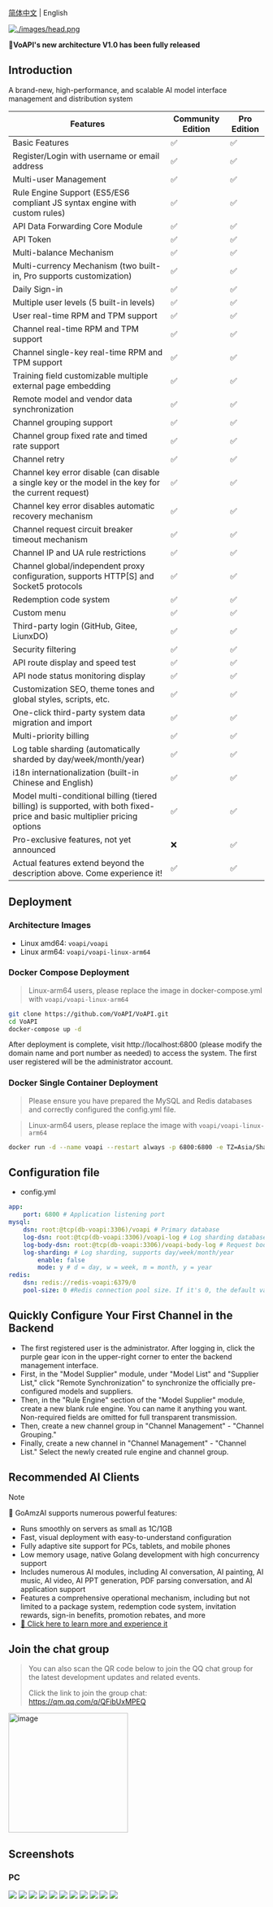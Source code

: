[简体中文](./README.md) | English

[![./images/head.png](./images/head.png)](https://demo.voapi.top)

**🎉VoAPI's new architecture V1.0 has been fully released**
## Introduction
A brand-new, high-performance, and scalable AI model interface management and distribution system

|Features|Community Edition|Pro Edition|
|-|-|-|
|Basic Features|✅|✅|
|Register/Login with username or email address|✅|✅|
|Multi-user Management|✅|✅|
|Rule Engine Support (ES5/ES6 compliant JS syntax engine with custom rules)|✅|✅|
|API Data Forwarding Core Module|✅|✅|
|API Token|✅|✅|
|Multi-balance Mechanism|✅|✅|
|Multi-currency Mechanism (two built-in, Pro supports customization)|✅|✅|
|Daily Sign-in |✅|✅|
|Multiple user levels (5 built-in levels) |✅|✅|
|User real-time RPM and TPM support |✅|✅|
|Channel real-time RPM and TPM support |✅|✅|
|Channel single-key real-time RPM and TPM support |✅|✅|
|Training field customizable multiple external page embedding |✅|✅|
|Remote model and vendor data synchronization |✅|✅|
|Channel grouping support |✅|✅|
|Channel group fixed rate and timed rate support |✅|✅|
|Channel retry |✅|✅|
|Channel key error disable (can disable a single key or the model in the key for the current request) |✅ |✅|
|Channel key error disables automatic recovery mechanism|✅|✅|
|Channel request circuit breaker timeout mechanism|✅|✅|
|Channel IP and UA rule restrictions|✅|✅|
|Channel global/independent proxy configuration, supports HTTP[S] and Socket5 protocols|✅|✅|
|Redemption code system|✅|✅|
|Custom menu|✅|✅|
|Third-party login (GitHub, Gitee, LiunxDO)|✅|✅|
|Security filtering|✅|✅|
|API route display and speed test|✅|✅|
|API node status monitoring display|✅|✅|
|Customization SEO, theme tones and global styles, scripts, etc. |✅|✅|
|One-click third-party system data migration and import |✅|✅|
|Multi-priority billing |✅|✅|
|Log table sharding (automatically sharded by day/week/month/year) |✅|✅|
|i18n internationalization (built-in Chinese and English) |✅|✅|
|Model multi-conditional billing (tiered billing) is supported, with both fixed-price and basic multiplier pricing options |✅|✅|
|Pro-exclusive features, not yet announced |❌|✅|
|Actual features extend beyond the description above. Come experience it! |✅|✅|

## Deployment
### Architecture Images
- Linux amd64: `voapi/voapi`
- Linux arm64: `voapi/voapi-linux-arm64`

### Docker Compose Deployment
> Linux-arm64 users, please replace the image in docker-compose.yml with `voapi/voapi-linux-arm64`
```sh
git clone https://github.com/VoAPI/VoAPI.git
cd VoAPI
docker-compose up -d
```
After deployment is complete, visit http://localhost:6800 (please modify the domain name and port number as needed) to access the system. The first user registered will be the administrator account.

### Docker Single Container Deployment
> Please ensure you have prepared the MySQL and Redis databases and correctly configured the config.yml file.

> Linux-arm64 users, please replace the image with `voapi/voapi-linux-arm64`
```sh
docker run -d --name voapi --restart always -p 6800:6800 -e TZ=Asia/Shanghai -v ./config.yml:/config.yml -v ./file:/file -v ./public:/public voapi/voapi:latest
```

## Configuration file
- config.yml
```yaml
app:
    port: 6800 # Application listening port
mysql:
    dsn: root:@tcp(db-voapi:3306)/voapi # Primary database
    log-dsn: root:@tcp(db-voapi:3306)/voapi-log # Log sharding database
    log-body-dsn: root:@tcp(db-voapi:3306)/voapi-body-log # Request body log sharding database
    log-sharding: # Log sharding, supports day/week/month/year
        enable: false
        mode: y # d = day, w = week, m = month, y = year
redis:
    dsn: redis://redis-voapi:6379/0
    pool-size: 0 #Redis connection pool size. If it's 0, the default value is used, which is the number of CPUs * 100.
```

## Quickly Configure Your First Channel in the Backend
- The first registered user is the administrator. After logging in, click the purple gear icon in the upper-right corner to enter the backend management interface.
- First, in the "Model Supplier" module, under "Model List" and "Supplier List," click "Remote Synchronization" to synchronize the officially pre-configured models and suppliers.
- Then, in the "Rule Engine" section of the "Model Supplier" module, create a new blank rule engine. You can name it anything you want. Non-required fields are omitted for full transparent transmission.
- Then, create a new channel group in "Channel Management" - "Channel Grouping."
- Finally, create a new channel in "Channel Management" - "Channel List." Select the newly created rule engine and channel group.

## Recommended AI Clients
> [!NOTE]
> 🌻 GoAmzAI supports numerous powerful features:
> - Runs smoothly on servers as small as 1C/1GB
> - Fast, visual deployment with easy-to-understand configuration
> - Fully adaptive site support for PCs, tablets, and mobile phones
> - Low memory usage, native Golang development with high concurrency support
> - Includes numerous AI modules, including AI conversation, AI painting, AI music, AI video, AI PPT generation, PDF parsing conversation, and AI application support
> - Features a comprehensive operational mechanism, including but not limited to a package system, redemption code system, invitation rewards, sign-in benefits, promotion rebates, and more
> - [🫱 Click here to learn more and experience it](https://d.goamzai.com)

## Join the chat group
> You can also scan the QR code below to join the QQ chat group for the latest development updates and related events.
>
> Click the link to join the group chat: https://qm.qq.com/q/QFibUxMPEQ

<img width="235" alt="image" src="https://github.com/user-attachments/assets/d4798bae-03e5-4fce-aa03-e6dadd9ac748">

## Screenshots
### PC
![](./images/1.png)
![](./images/2.png)
![](./images/3.png)
![](./images/4.png)
![](./images/5.png)
![](./images/6.png)
![](./images/7.png)
![](./images/8.png)
![](./images/9.png)
![](./images/10.png)
![](./images/11.png)